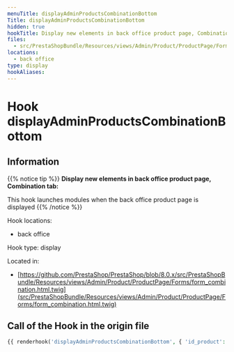 ```yaml
---
menuTitle: displayAdminProductsCombinationBottom
Title: displayAdminProductsCombinationBottom
hidden: true
hookTitle: Display new elements in back office product page, Combination tab
files:
  - src/PrestaShopBundle/Resources/views/Admin/Product/ProductPage/Forms/form_combination.html.twig
locations:
  - back office
type: display
hookAliases:
---
```


# Hook displayAdminProductsCombinationBottom

## Information

{{% notice tip %}}
**Display new elements in back office product page, Combination tab:** 

This hook launches modules when the back office product page is displayed
{{% /notice %}}

Hook locations: 
  - back office

Hook type: display

Located in: 
  - [https://github.com/PrestaShop/PrestaShop/blob/8.0.x/src/PrestaShopBundle/Resources/views/Admin/Product/ProductPage/Forms/form_combination.html.twig](src/PrestaShopBundle/Resources/views/Admin/Product/ProductPage/Forms/form_combination.html.twig)

## Call of the Hook in the origin file

```php
{{ renderhook('displayAdminProductsCombinationBottom', { 'id_product': form.vars.value.id_product, 'id_product_attribute': form.vars.value.id_product_attribute }) }}
```